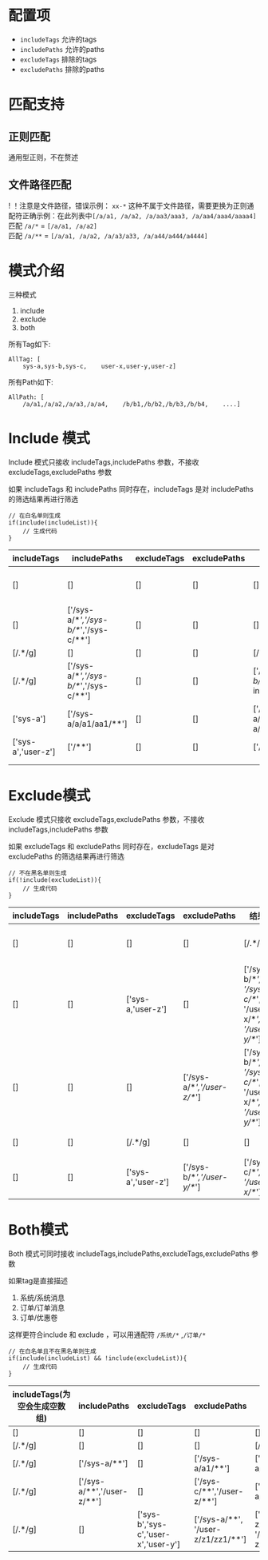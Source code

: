 # 配置项

- `includeTags` 允许的tags
- `includePaths` 允许的paths
- `excludeTags` 排除的tags
- `excludePaths` 排除的paths

# 匹配支持

## 正则匹配

通用型正则，不在赘述

## 文件路径匹配

! ！注意是文件路径，错误示例： `xx-*` 这种不属于文件路径，需要更换为正则通配符正确示例：在此列表中`[/a/a1, /a/a2, /a/aa3/aaa3, /a/aa4/aaa4/aaaa4]`  
匹配 `/a/*` = `[/a/a1, /a/a2]`  
匹配 `/a/**` = `[/a/a1, /a/a2, /a/a3/a33, /a/a44/a444/a4444]`

# 模式介绍

三种模式

1. include
2. exclude
3. both

所有Tag如下:

```
AllTag: [
    sys-a,sys-b,sys-c,    user-x,user-y,user-z]
```

所有Path如下:

```
AllPath: [
    /a/a1,/a/a2,/a/a3,/a/a4,    /b/b1,/b/b2,/b/b3,/b/b4,    ....]
```

# Include 模式

Include 模式只接收 includeTags,includePaths 参数，不接收 excludeTags,excludePaths 参数

如果 includeTags 和 includePaths 同时存在，includeTags 是对 includePaths 的筛选结果再进行筛选

```
// 在白名单则生成
if(include(includeList)){
    // 生成代码
}
```

| includeTags | includePaths | excludeTags | excludePaths | 结果 | 备注 |
| --- | --- | --- | --- | --- | --- |
| [] | [] | [] | [] | [] = includeTags | includetags为空，跳过所有步骤 |
| [] | ['/sys-a/\**','/sys-b/\**','/sys-c/\**'] | [] | [] | [] = includeTags | includetags为空，跳过所有步骤 |
| [/.*/g] | [] | [] | [] | [/.*/g] = includeTags |  |
| [/.*/g] | ['/sys-a/\**','/sys-b/\**','/sys-c/\**'] | [] | [] | ['/sys-a/\**','/sys-b/\**','/sys-c/\**'] = includePaths |  |
| ['sys-a'] | ['/sys-a/a/a1/aa1/\**'] | [] | [] | ['/sys-a/a/a1/aa1/aaa1','/sys-a/a/a1/aa1/aaa1/aaaa1'] | 通配符规则 |
| ['sys-a','user-z'] | ['/**'] | [] | [] | ['/sys-a/\**','/user-z/\**'] |  |
|  |  |  |  |  |  |
|  |  |  |  |  |  |

# Exclude模式

Exclude 模式只接收 excludeTags,excludePaths 参数，不接收 includeTags,includePaths 参数

如果 excludeTags 和 excludePaths 同时存在，excludeTags 是对 excludePaths 的筛选结果再进行筛选

```
// 不在黑名单则生成
if(!include(excludeList)){
    // 生成代码
}
```

| includeTags | includePaths | excludeTags | excludePaths | 结果 | 备注 |
| --- | --- | --- | --- | --- | --- |
| [] | [] | [] | [] | [/.*/g] | 没有排除项，生成所有 |
| [] | [] | ['sys-a,'user-z'] | [] | ['/sys-b/\**', '/sys-c/\**', '/user-x/\**', '/user-y/\**'] | 全集与excludeTags的差集 |
| [] | [] | [] | ['/sys-a/\**','/user-z/\**'] | ['/sys-b/\**', '/sys-c/\**', '/user-x/\**', '/user-y/\**'] | 全集与excludeTags的差集 |
| [] | [] | [/.*/g] | [] | [] | 排除了所有，是空集 |
| [] | [] | ['sys-a','user-z'] | ['/sys-b/\**','/user-y/\**'] | ['/sys-c/\**', '/user-x/\**'] | 先排除tag，然后排除path |

# Both模式

Both 模式可同时接收 includeTags,includePaths,excludeTags,excludePaths 参数

如果tag是直接描述

1. 系统/系统消息
2. 订单/订单消息
3. 订单/优惠卷

这样更符合include 和 exclude ，可以用通配符 `/系统/*` ,`/订单/*`

```
// 在白名单且不在黑名单则生成
if(include(includeList) && !include(excludeList)){
    // 生成代码
}
```

| includeTags(为空会生成空数组) | includePaths | excludeTags | excludePaths | 结果 | 备注 |
| --- | --- | --- | --- | --- | --- |
| [] | [] | [] | [] | [] |  |
| [/.*/g] | [] | [] | [] | [/.*/g] |  |
| [/.*/g] | ['/sys-a/**'] | [] | ['/sys-a/a1/**'] | ['/sys-a/a1'] |  |
| [/.*/g] | ['/sys-a/**','/user-z/\**'] | [] | ['/sys-c/**','/user-z/\**'] | ['/sys-a/**'] |  |
| [/.*/g] | [] | ['sys-b','sys-c','user-x','user-y'] | ['/sys-a/**', '/user-z/z1/zz1/\**'] | ['/user-z/z1', '/user-z/z1/zz1'] |  |
